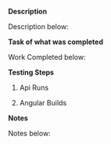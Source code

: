 **Description**

Description below:
<!--Add short summary of work done-->

**Task of what was completed**
<!--Short summary of what was achieved in the PR. Example "Added User DashBoard" Can be in bullet point-->
Work Completed below:


**Testing Steps**
1. Api Runs
<!--Add screenshot of Api Running-->

2. Angular Builds
<!--Add screenshot of Angular Running-->

**Notes**

Notes below:
<!--Any Additonal Notes for Team Members-->
